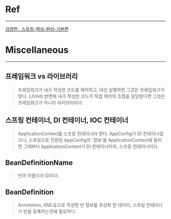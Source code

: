 # Ref

---
[김영한 : 스프링-핵심-원리-기본편](https://www.inflearn.com/course/%EC%8A%A4%ED%94%84%EB%A7%81-%ED%95%B5%EC%8B%AC-%EC%9B%90%EB%A6%AC-%EA%B8%B0%EB%B3%B8%ED%8E%B8/dashboard)


# Miscellaneous

---

## 프레임워크 vs 라이브러리
> 프레임워크가 내가 작성한 코드를 제어하고, 대신 실행하면 그것은 프레임워크가 맞다. (JUnit)
반면에 내가 작성한 코드가 직접 제어의 흐름을 담당한다면 그것은 프레임워크가 아니라 라이브러리다.

## 스프링 컨테이너, DI 컨테이너, IOC 컨테이너
> ApplicationContext를 스프링 컨테이너라 한다.
> AppConfig가 DI 컨테이너였으니, 스프링으로 전환된 AppConfig의 '정보'를 ApplicationContext에 올리면 그때부터 ApplicationContext가 DI 컨테이너이자, 스프링 컨테이너이다.

## BeanDefinitionName
> 빈의 이름이자 ID이다.

## BeanDefinition
> Annotation, XML등으로 작성한 빈 정보를 추상화 한 데이터, 스프링 컨테이너가 빈을 등록하는것에 필요하다.